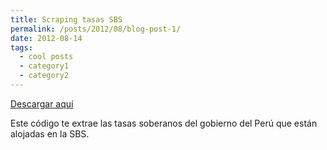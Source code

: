 ```yaml
---
title: Scraping tasas SBS
permalink: /posts/2012/08/blog-post-1/
date: 2012-08-14
tags:
  - cool posts
  - category1
  - category2
---
```


[Descargar aquí]("https://github.com/joseuscamayta/joseuscamayta.github.io/blob/master/_posts/web_scraping_tasas_sbs.py")

Este código te extrae las tasas soberanos del gobierno del Perú que están alojadas en la SBS.
